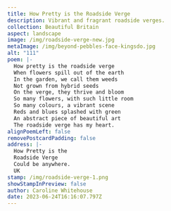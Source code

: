 ```yaml
---
title: How Pretty is the Roadside Verge
description: Vibrant and fragrant roadside verges.
collection: Beautiful Britain
aspect: landscape
image: /img/roadside-verge-new.jpg
metaImage: /img/beyond-pebbles-face-kingsdo.jpg
alt: "111"
poem: |-
  How pretty is the roadside verge
  When flowers spill out of the earth
  In the garden, we call them weeds
  Not grown from hybrid seeds
  On the verge, they thrive and bloom
  So many flowers, with such little room
  So many colours, a vibrant scene
  Reds and blues splashed with green
  An abstract piece of beautiful art
  The roadside verge has my heart.
alignPoemLeft: false
removePostcardPadding: false
address: |-
  How Pretty is the 
  Roadside Verge
  Could be anywhere.
  UK
stamp: /img/roadside-verge-1.png
showStampInPreview: false
author: Caroline Whitehouse
date: 2023-06-24T16:16:07.797Z
---
```

